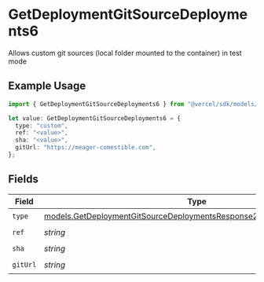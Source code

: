 # GetDeploymentGitSourceDeployments6

Allows custom git sources (local folder mounted to the container) in test mode

## Example Usage

```typescript
import { GetDeploymentGitSourceDeployments6 } from "@vercel/sdk/models/getdeploymentop.js";

let value: GetDeploymentGitSourceDeployments6 = {
  type: "custom",
  ref: "<value>",
  sha: "<value>",
  gitUrl: "https://meager-comestible.com",
};
```

## Fields

| Field                                                                                                                                                  | Type                                                                                                                                                   | Required                                                                                                                                               | Description                                                                                                                                            |
| ------------------------------------------------------------------------------------------------------------------------------------------------------ | ------------------------------------------------------------------------------------------------------------------------------------------------------ | ------------------------------------------------------------------------------------------------------------------------------------------------------ | ------------------------------------------------------------------------------------------------------------------------------------------------------ |
| `type`                                                                                                                                                 | [models.GetDeploymentGitSourceDeploymentsResponse200ApplicationJSONType](../models/getdeploymentgitsourcedeploymentsresponse200applicationjsontype.md) | :heavy_check_mark:                                                                                                                                     | N/A                                                                                                                                                    |
| `ref`                                                                                                                                                  | *string*                                                                                                                                               | :heavy_check_mark:                                                                                                                                     | N/A                                                                                                                                                    |
| `sha`                                                                                                                                                  | *string*                                                                                                                                               | :heavy_check_mark:                                                                                                                                     | N/A                                                                                                                                                    |
| `gitUrl`                                                                                                                                               | *string*                                                                                                                                               | :heavy_check_mark:                                                                                                                                     | N/A                                                                                                                                                    |